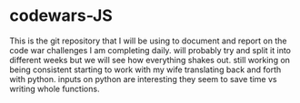 # codewars-JS

This is the git repository that I will be using to document and report on the code war challenges I am completing daily. will probably try and split it into different weeks but we will see how everything shakes out. still working on being consistent 
starting to work with my wife translating back and forth with python. inputs on python are interesting they seem to save time vs writing whole functions.
